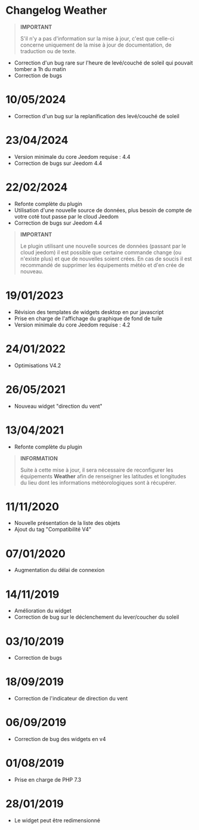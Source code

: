 # Changelog Weather

>**IMPORTANT**
>
>S'il n'y a pas d'information sur la mise à jour, c'est que celle-ci concerne uniquement de la mise à jour de documentation, de traduction ou de texte.

- Correction d'un bug rare sur l'heure de levé/couché de soleil qui pouvait tomber a 1h du matin
- Correction de bugs

# 10/05/2024

- Correction d'un bug sur la replanification des levé/couché de soleil

# 23/04/2024

- Version minimale du core Jeedom requise : 4.4
- Correction de bugs sur Jeedom 4.4

# 22/02/2024

- Refonte complète du plugin
- Utilisation d'une nouvelle source de données, plus besoin de compte de votre coté tout passe par le cloud Jeedom
- Correction de bugs sur Jeedom 4.4

>**IMPORTANT**
>
>Le plugin utilisant une nouvelle sources de données (passant par le cloud jeedom) il est possible que certaine commande change (ou n'existe plus) et que de nouvelles soient crées. En cas de soucis il est recommandé de supprimer les équipements météo et d'en crée de nouveau.

# 19/01/2023

- Révision des templates de widgets desktop en pur javascript
- Prise en charge de l'affichage du graphique de fond de tuile
- Version minimale du core Jeedom requise : 4.2

# 24/01/2022

- Optimisations V4.2

# 26/05/2021

- Nouveau widget "direction du vent"

# 13/04/2021

- Refonte complète du plugin

>**INFORMATION**
>
>Suite à cette mise à jour, il sera nécessaire de reconfigurer les équipements **Weather** afin de renseigner les latitudes et longitudes du lieu dont les informations météorologiques sont à récupérer.

# 11/11/2020

- Nouvelle présentation de la liste des objets
- Ajout du tag "Compatibilité V4"

# 07/01/2020

- Augmentation du délai de connexion

# 14/11/2019

- Amélioration du widget
- Correction de bug sur le déclenchement du lever/coucher du soleil

# 03/10/2019

- Correction de bugs

# 18/09/2019

- Correction de l'indicateur de direction du vent

# 06/09/2019

- Correction de bug des widgets en v4

# 01/08/2019

- Prise en charge de PHP 7.3

# 28/01/2019

- Le widget peut être redimensionné
